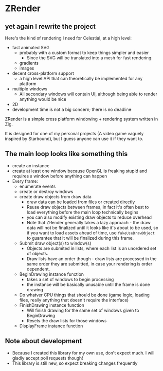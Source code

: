 # ZRender

## yet again I rewrite the project
Here's the kind of rendering I need for Celestial, at a high level:
- fast animated SVG
    - probably with a custom format to keep things simpler and easier
        - Since the SVG will be translated into a mesh for fast rendering
    - gradients
    - images
- decent cross-platform support
    - a high level API that can theoretically be implemented for any platform
- multiple windows
    - All secondary windows will contain UI, although being able to render anything would be nice
- 2D
- development time is not a big concern; there is no deadline

ZRender is a simple cross platform windowing + rendering system written in Zig.

It is designed for one of my personal projects (A video game vaguely inspired by Starbound), but I guess anyone can use it if they want to.

## The main loop looks like something this
- create an instance
- create at least one window because OpenGL is freaking stupid and requires a window before anything can happen
- Every frame:
    - enumerate events
    - create or destroy windows
    - create draw objects from draw data
        - draw data can be loaded from files or created directly
        - Reuse draw objects between frames, in fact it's often best to load everything before the main loop technically begins
        - you can also modify existing draw objects to reduce overhead
        - Note that ZRender generally takes a lazy approach - the draw data will not be finalized until it looks like it's about to be used, so if you want to load assets ahead of time, use `fakeUseDrawObject` to guarantee that it will be finalized during this frame.
    - Submit draw object(s) to window(s)
        - Objects are submited in lists, where each list is an unordered set of objects.
        - Draw lists have an order though - draw lists are processed in the same order they are submitted, in case your rendering is order dependent.
    - BeginDrawing instance function
        - takes a set of windows to begin processing
        - the instance will be basically unusable until the frame is done drawing
    - Do whatver CPU things that should be done (game logic, loading files, really anything that doesn't require the interface)
    - FinishDrawing instance function
        - Will finish drawing for the same set of windows given to BeginDrawing
        - Resets the draw lists for those windows
    - DisplayFrame instance function

## Note about development
- Because I created this library for my own use, don't expect much. I will gladly accept poll requests though!
- This library is still new, so expect breaking changes frequently

<!-- ignore this garbage -->
<!-- ZRender is a simple cross platform rendering + windowing system written in Zig.

What is the purpose of ZRender?
- To be a simple but powerful rendering system, mainly for my own projects.

What are the design goals of ZRender?
1. Take advantage of Zig's strengths
    - interfacing with C
    - compile time metaprogramming
    - cross-compilation
    - custom allocators
2. Focus on rendering
    - No entity management, no physics, no networking, no scripting. Just plain rendering. If you want those things, add them yourself.
3. Minimal API
    - As few distinct functions as possible

## How to use ZRender
- look at examples:
    - [`0_simple.zig`](./examples/0_simple.zig)
    - [`1_triangle.zig`](./examples/1_triangle.zig)
- Look at [`build.zig`](./build.zig) to see how to add ZRender to your own project

Supported platforms:
- Windows (untested at the moment, but it almost certainly works perfectly)
- Linux (in theory any unix-like with SDL2 and at least one of the supported APIS should work)

Backends:
- OpenGL 4.6
- Mock - it just prints out the functions that are called, and returns plausible values. It's used for testing.

Runtime dependencies:
- SDL2 (It also needs to be available at compile time so the executable can be linked against it)
- OpenGL 4.6

Compile time dependencies:
- Zig 0.12.0-dev.1819+5c1428ea9 (doesn't need to be in path, just used to run the build.zig)

Notes about documentation:
- All methods must be called from the main thread, unless explicitly stated otherwise
- Documentation is sparse at the moment, as the library is still fresh and documentation is not yet written

Notes about development:
- Because I created this library for my own use, don't expect much. I will gladly accept poll requests though!
- This library is still new, so expect breaking changes frequently

Platforms I want to support in the near future
- Macos
    - Requries Metal backend
- BSD (This likely already works, I just don't want to bother testing it and actually making sure it works)

Platforms I want to support in the far future:
- Andriod
- IOS
- Playstation 4, 5, maybe PS3???
    - Might require another backend, needs research
- XBox
    - I imagine XBOX supports Vulkan, but if not a DirectX backend probably won't be too dificult
- Nintendo switch (If I'm not mistaken, the Nintendo switch OS is basically just a modified version of Andriod)
- any other modern-ish game consoles
- WebGL (If WebGPU catches on, then webGL will be pointless to support)
    - Compiling Zig code for Emscripten is still a bit of a mess at the moment, hopefully that changes soon.
- WebGPU

Features that might get added in the future:
- ability to retrieve platform-specific handles for users who need to use native APIS
- custom file loading through callbacks (defaults to normal file system)
- support for as many asset formats as possible (as well as custom ones for maximum efficiency)
    - stbImage
    - Assimp
    - Loading SVG as a list of DrawObjects
- Custom shaders
- thread safe / asynchronous alternatives for most existing functions
- submit an entire list to a window instead of individual draw objects
- animation
    - joints / bones / armature / whatever the heck that is even called anymore
    - vertex animation textures

Backends I want to implement in the future:
- OpenGL 3.3 for legacy systems
- OpenGL 2.1 for extremely legacy systems
- Vulkan
- Metal
- OpenGL ES (for webgl)
- If SDL2's renderer is up to the task, a backed that exclusively uses that might be worth doing
- Validation layer
    - Similar concept to Vulkan's validation layers, but instead of being a shared library loaded between the app and the driver, it's just a ZRender backend that verifies valid usage of ZRender, then forwards the functions to another backend.
- Zero dependency software renderer
    - Not sure how the rendered frames would be displayed though.
- WebGPU

 -->

